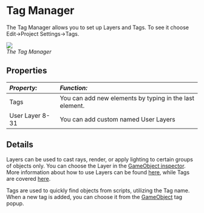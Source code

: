 Tag Manager
===========


The <span class=keyword>Tag Manager</span> allows you to set up <span class=keyword>Layers</span> and <span class=keyword>Tags</span>. To see it choose <span class=menu>Edit->Project Settings->Tags</span>.

![](http://docwiki.hq.unity3d.com/uploads/Main/TagSet.png)  
_The Tag Manager_


Properties
----------



|**_Property:_** |**_Function:_** |
|:---|:---|
|<span class=component>Tags</span> |You can add new elements by typing in the last element. |
|<span class=component>User Layer 8-31</span> |You can add custom named User Layers |


Details
-------


Layers can be used to cast rays, render, or apply lighting to certain groups of objects only. You can choose the Layer in the [GameObject inspector](class-GameObject.html). More information about how to use Layers can be found [here](Layers.html), while Tags are covered [here](Tags.html).

Tags are used to quickly find objects from scripts, utilizing the Tag name. When a new tag is added, you can choose it from the [GameObject](class-GameObject.html) tag popup.
